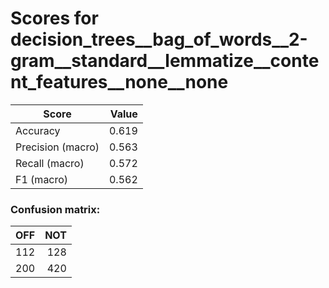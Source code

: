 # Scores for decision_trees__bag_of_words__2-gram__standard__lemmatize__content_features__none__none
|      Score      |Value|
|-----------------|----:|
|Accuracy         |0.619|
|Precision (macro)|0.563|
|Recall (macro)   |0.572|
|F1 (macro)       |0.562|

### Confusion matrix:
|OFF|NOT|
|--:|--:|
|112|128|
|200|420|
